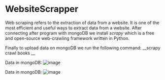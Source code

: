 # WebsiteScrapper
Web scraping refers to the extraction of data from a website. It is one of the most efficient and useful ways to extract data from a website.
After connecting after program with mongoDB we install _scrapy_ which is a free and open-source web-crawling framework written in Python.

Finally to upload data on mongoDB we run the following command:
__scrapy crawl books __

Data in mongoDB:
![image](https://github.com/Prakram14/WebsiteScrapper/assets/105963616/3ae11ed2-79ea-4f51-8f08-7b580a4d1908)

Data in mongoDB:
![image](https://github.com/Prakram14/WebsiteScrapper/assets/105963616/28f98b9c-6df3-4993-8d5c-4fa335014b61)



